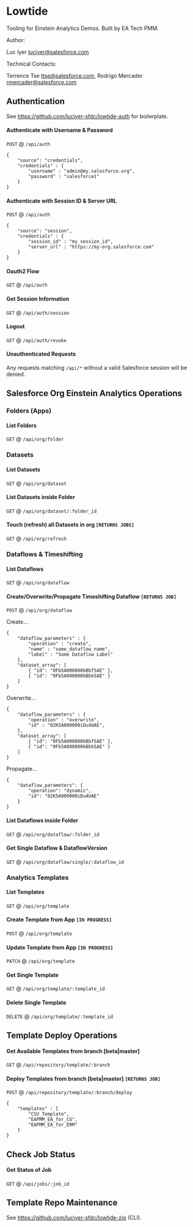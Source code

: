 # Lowtide

Tooling for Einstein Analytics Demos. Built by EA Tech PMM.

Author:

Luc Iyer <luciyer@salesforce.com>

Technical Contacts:

Terrence Tse <ttse@salesforce.com>, Rodrigo Mercader <rmercader@salesforce.com>



## Authentication

See https://github.com/luciyer-sfdc/lowtide-auth for boilerplate.

#### Authenticate with Username & Password

`POST` @ `/api/auth`

```
{
	"source": "credentials",
	"credentials" : {
		"username" : "admin@my.salesforce.org",
		"password" : "salesforce1"
	}
}
```


#### Authenticate with Session ID & Server URL

`POST` @ `/api/auth`

```
{
	"source": "session",
	"credentials" : {
		"session_id" : "my_session_id",
		"server_url" : "https://my-org.salesforce.com"
	}
}
```


#### Oauth2 Flow

`GET` @ `/api/auth`


#### Get Session Information

`GET` @ `/api/auth/session`


#### Logout

`GET` @ `/api/auth/revoke`


#### Unauthenticated Requests

Any requests matching `/api/*` without a valid Salesforce session will be denied.



## Salesforce Org Einstein Analytics Operations

### Folders (Apps)

#### List Folders

`GET` @ `/api/org/folder`


### Datasets

#### List Datasets

`GET` @ `/api/org/dataset`


#### List Datasets inside Folder

`GET` @ `/api/org/dataset/:folder_id`


#### Touch (refresh) all Datasets in org `[RETURNS JOBS]`

`GET` @ `/api/org/refresh`


### Dataflows & Timeshifting

#### List Dataflows

`GET` @ `/api/org/dataflow`


#### Create/Overwrite/Propagate Timeshifting Dataflow `[RETURNS JOB]`

`POST` @ `/api/org/dataflow`

Create...

```
{
    "dataflow_parameters" : {
        "operation" : "create",
        "name" : "some_dataflow_name",
        "label" : "Some Dataflow Label"
    },
    "dataset_array": [
        { "id": "0Fb5A000000kBbfSAE" },
        { "id": "0Fb5A000000kBbkSAE" }
    ]
}
```


Overwrite...

```
{
    "dataflow_parameters" : {
        "operation" : "overwrite",
        "id" : "02K5A000000iDu4UAE",
    },
    "dataset_array": [
        { "id": "0Fb5A000000kBbfSAE" },
        { "id": "0Fb5A000000kBbkSAE" }
    ]
}
```


Propagate...

```
{
    "dataflow_parameters": {
        "operation": "dynamic",
        "id": "02K5A000000iDu4UAE"
    }
}
```


#### List Dataflows inside Folder

`GET` @ `/api/org/dataflow/:folder_id`


#### Get Single Dataflow & DataflowVersion

`GET` @ `/api/org/dataflow/single/:dataflow_id`


### Analytics Templates

#### List Templates

`GET` @ `/api/org/template`


#### Create Template from App `[IN PROGRESS]`

`POST` @ `/api/org/template`


#### Update Template from App `[IN PROGRESS]`

`PATCH` @ `/api/org/template`


#### Get Single Template

`GET` @ `/api/org/template/:template_id`


#### Delete Single Template

`DELETE` @ `/api/org/template/:template_id`


## Template Deploy Operations

#### Get Available Templates from branch [beta|master]

`GET` @ `/api/repository/template/:branch`


#### Deploy Templates from branch [beta|master] `[RETURNS JOB]`

`POST` @ `/api/repository/template/:branch/deploy`

```
{
    "templates" : [
        "CSV_Template",
        "EAPMM_EA_for_CG",
        "EAPMM_EA_for_ERM"
    ]
}
```


## Check Job Status

#### Get Status of Job

`GET` @ `/api/jobs/:job_id`


## Template Repo Maintenance

See https://github.com/luciyer-sfdc/lowtide-zip (CLI).
